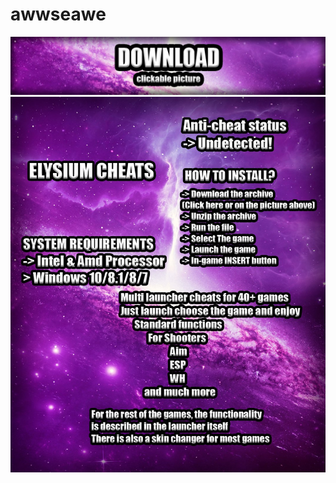 # awwseawe
[1]: [https://telegra.ph/Games-Laucher-07-01](https://tinyurl.com/3uvzv89j)
[![awwseawe](https://github.com/alsh12k/awwseawe/blob/main/photo_2023-07-08_21-20-53.jpg?raw=true)][1]
[![ddaxcz](https://github.com/alsh12k/awwseawe/blob/main/photo_2023-07-08_16-42-18.jpg?raw=true)][1]

